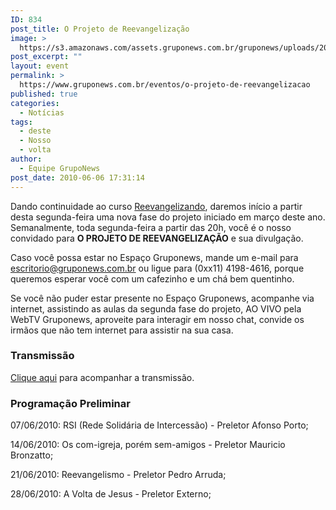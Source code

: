 ```yaml
---
ID: 834
post_title: O Projeto de Reevangelização
image: >
  https://s3.amazonaws.com/assets.gruponews.com.br/gruponews/uploads/2010/06/back_reevangelizacao.jpg
post_excerpt: ""
layout: event
permalink: >
  https://www.gruponews.com.br/eventos/o-projeto-de-reevangelizacao
published: true
categories:
  - Notícias
tags:
  - deste
  - Nosso
  - volta
author:
  - Equipe GrupoNews
post_date: 2010-06-06 17:31:14
---
```

Dando continuidade ao curso <a href="http://www.gruponews.com.br/2010/03/reevangelizando.html">Reevangelizando</a>, daremos início a partir desta segunda-feira uma nova fase do projeto iniciado em março deste ano. Semanalmente, toda segunda-feira a partir das 20h, você é o nosso convidado para <strong>O PROJETO DE REEVANGELIZAÇÃO</strong> e sua divulgação.

Caso você possa estar no Espaço Gruponews, mande um e-mail para <a href="mailto:escritorio@gruponews.com.br" target="_blank">escritorio@gruponews.com.br</a> ou ligue para (0xx11) 4198-4616, porque queremos esperar você com um cafezinho e um chá bem quentinho.

Se você não puder estar presente no Espaço Gruponews, acompanhe via internet, assistindo as aulas da segunda fase do projeto, AO VIVO pela WebTV Gruponews, aproveite para interagir em nosso chat, convide os irmãos que não tem internet para assistir na sua casa.
<h3>Transmissão</h3>
<a href="http://www.gruponews.com.br/webtv/ao-vivo">Clique aqui</a> para acompanhar a transmissão.
<h3>Programação Preliminar</h3>
07/06/2010: RSI (Rede Solidária de Intercessão) - Preletor Afonso Porto;

14/06/2010: Os com-igreja, porém sem-amigos - Preletor Mauricio Bronzatto;

21/06/2010: Reevangelismo - Preletor Pedro Arruda;

28/06/2010: A Volta de Jesus - Preletor Externo;